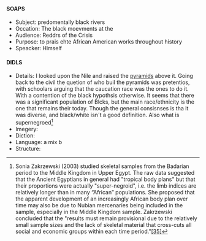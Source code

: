 #### SOAPS
 - Subject: predomentally black rivers
 - Occation: The black moevments at the 
 - Audience: Reddrs of the Crisis
 - Purpose: to prais ehte African American works throughout history
 - Speacker: Himself

#### DIDLS
 - Details: I looked upon the Nile and raised the [pyramids](https://en.wikipedia.org/wiki/Ancient_Egyptian_race_controversy) above it. Going back to the civil the quetion of who buil the pyramids was pretentios, with schoolars arguing that the caucation race was the ones to do it. With a contention of the black hypothsis otherwise. It seems that there was a significant population of Blcks, but the main race/ethnicity is the one that remains their today. Though the general consisnses is tha it was diverse, and black/white isn´t a good definition. Also what is supernegroed[^1] 
 - Imegery:
 - Diction:
 - Language: a mix b
 - Structure:




[^1]:Sonia Zakrzewski (2003) studied skeletal samples from the Badarian period to the Middle Kingdom in Upper Egypt. The raw data suggested that the Ancient Egyptians in general had "tropical body plans" but that their proportions were actually "super-negroid", i.e. the limb indices are relatively longer than in many “African” populations. She proposed that the apparent development of an increasingly African body plan over time may also be due to Nubian mercenaries being included in the sample, especially in the Middle Kingdom sample. Zakrzewski concluded that the "results must remain provisional due to the relatively small sample sizes and the lack of skeletal material that cross-cuts all social and economic groups within each time period."[[35]](https://en.wikipedia.org/wiki/Ancient_Egyptian_race_controversy#cite_note-Zakrzewski2003-35)
<!--stackedit_data:
eyJoaXN0b3J5IjpbODM1NDAxNzc4LC02MDIwMDI2NjNdfQ==
-->